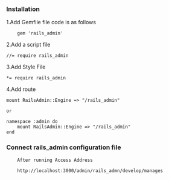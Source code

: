 
### Installation
	
1.Add Gemfile file code is as follows

		gem 'rails_admin'
	
2.Add a script file 

	//= require rails_admin
	
3.Add Style File

	*= require rails_admin
4.Add route
	
	mount RailsAdmin::Engine => "/rails_admin"

	or

	namespace :admin do
		mount RailsAdmin::Engine => "/rails_admin"
	end

### Connect rails_admin configuration file
		After running Access Address
	
		http://localhost:3000/admin/rails_admn/develop/manages

